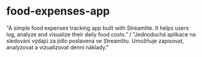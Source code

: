 # food-expenses-app
"A simple food expenses tracking app built with Streamlite. It helps users log, analyze and visualize their daily food costs." / "Jednoduchá aplikace na sledování výdajú za jídlo poslavená ve Streamlitu. Umožňuje zapisovat, analyzovat a vizualizovat denní náklady."
